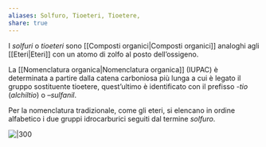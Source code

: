 ```yaml
---
aliases: Solfuro, Tioeteri, Tioetere,
share: true
---
```

I *solfuri* o *tioeteri* sono [[Composti organici|Composti organici]] analoghi agli [[Eteri|Eteri]] con un atomo di zolfo al posto dell’ossigeno.

La [[Nomenclatura organica|Nomenclatura organica]] (IUPAC) è determinata a partire dalla catena carboniosa più lunga a cui è legato il gruppo sostituente tioetere, quest’ultimo è identificato con il prefisso *-tio* (*alchiltio*) o *–sulfanil*.

Per la nomenclatura tradizionale, come gli eteri, si elencano in ordine alfabetico i due gruppi idrocarburici seguiti dal termine *solfuro*.

![|300](cf8b8ca59a7e6b9a2ed56d795732beb7_MD5%201.png)